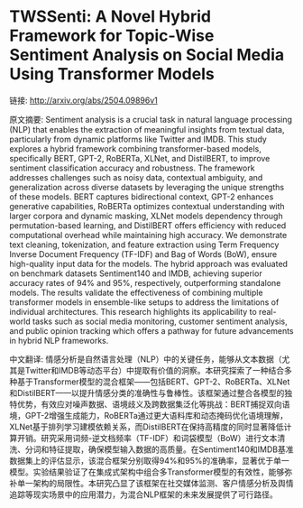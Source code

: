 # TWSSenti: A Novel Hybrid Framework for Topic-Wise Sentiment Analysis on Social Media Using Transformer Models

链接: http://arxiv.org/abs/2504.09896v1

原文摘要:
Sentiment analysis is a crucial task in natural language processing (NLP)
that enables the extraction of meaningful insights from textual data,
particularly from dynamic platforms like Twitter and IMDB. This study explores
a hybrid framework combining transformer-based models, specifically BERT,
GPT-2, RoBERTa, XLNet, and DistilBERT, to improve sentiment classification
accuracy and robustness. The framework addresses challenges such as noisy data,
contextual ambiguity, and generalization across diverse datasets by leveraging
the unique strengths of these models. BERT captures bidirectional context,
GPT-2 enhances generative capabilities, RoBERTa optimizes contextual
understanding with larger corpora and dynamic masking, XLNet models dependency
through permutation-based learning, and DistilBERT offers efficiency with
reduced computational overhead while maintaining high accuracy. We demonstrate
text cleaning, tokenization, and feature extraction using Term Frequency
Inverse Document Frequency (TF-IDF) and Bag of Words (BoW), ensure high-quality
input data for the models. The hybrid approach was evaluated on benchmark
datasets Sentiment140 and IMDB, achieving superior accuracy rates of 94\% and
95\%, respectively, outperforming standalone models. The results validate the
effectiveness of combining multiple transformer models in ensemble-like setups
to address the limitations of individual architectures. This research
highlights its applicability to real-world tasks such as social media
monitoring, customer sentiment analysis, and public opinion tracking which
offers a pathway for future advancements in hybrid NLP frameworks.

中文翻译:
情感分析是自然语言处理（NLP）中的关键任务，能够从文本数据（尤其是Twitter和IMDB等动态平台）中提取有价值的洞察。本研究探索了一种结合多种基于Transformer模型的混合框架——包括BERT、GPT-2、RoBERTa、XLNet和DistilBERT——以提升情感分类的准确性与鲁棒性。该框架通过整合各模型的独特优势，有效应对噪声数据、语境歧义及跨数据集泛化等挑战：BERT捕捉双向语境，GPT-2增强生成能力，RoBERTa通过更大语料库和动态掩码优化语境理解，XLNet基于排列学习建模依赖关系，而DistilBERT在保持高精度的同时显著降低计算开销。研究采用词频-逆文档频率（TF-IDF）和词袋模型（BoW）进行文本清洗、分词和特征提取，确保模型输入数据的高质量。在Sentiment140和IMDB基准数据集上的评估显示，该混合框架分别取得94%和95%的准确率，显著优于单一模型。实验结果验证了在集成式架构中组合多Transformer模型的有效性，能够弥补单一架构的局限性。本研究凸显了该框架在社交媒体监测、客户情感分析及舆情追踪等现实场景中的应用潜力，为混合NLP框架的未来发展提供了可行路径。
